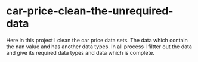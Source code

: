 # car-price-clean-the-unrequired-data

Here in this project I clean the car price data sets. The data which contain the nan value and has another data types. In all process I filtter out the data and give its required data types and data which is complete.
